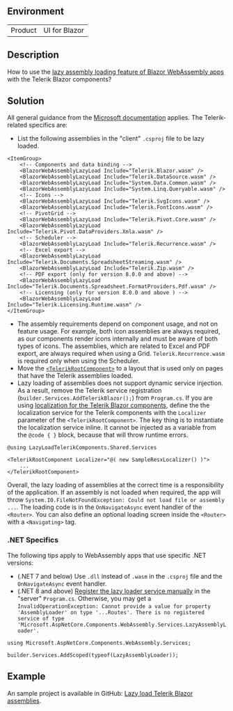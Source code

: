 
## Environment

<table>
<tbody>
<tr>
<td>Product</td>
<td>UI for Blazor</td>
</tr>
</tbody>
</table>

## Description

How to use the [lazy assembly loading feature of Blazor WebAssembly apps](https://learn.microsoft.com/en-us/aspnet/core/blazor/webassembly-lazy-load-assemblies) with the Telerik Blazor components?

## Solution

All general guidance from the [Microsoft documentation](https://learn.microsoft.com/en-us/aspnet/core/blazor/webassembly-lazy-load-assemblies) applies. The Telerik-related specifics are:

* List the following assemblies in the "client" `.csproj` file to be lazy loaded.

````XML.skip-repl
<ItemGroup>
    <!-- Components and data binding -->
    <BlazorWebAssemblyLazyLoad Include="Telerik.Blazor.wasm" />
    <BlazorWebAssemblyLazyLoad Include="Telerik.DataSource.wasm" />
    <BlazorWebAssemblyLazyLoad Include="System.Data.Common.wasm" />
    <BlazorWebAssemblyLazyLoad Include="System.Linq.Queryable.wasm" />
    <!-- Icons -->
    <BlazorWebAssemblyLazyLoad Include="Telerik.SvgIcons.wasm" />
    <BlazorWebAssemblyLazyLoad Include="Telerik.FontIcons.wasm" />
    <!-- PivotGrid -->
    <BlazorWebAssemblyLazyLoad Include="Telerik.Pivot.Core.wasm" />
    <BlazorWebAssemblyLazyLoad Include="Telerik.Pivot.DataProviders.Xmla.wasm" />
    <!-- Scheduler -->
    <BlazorWebAssemblyLazyLoad Include="Telerik.Recurrence.wasm" />
    <!-- Excel export -->
    <BlazorWebAssemblyLazyLoad Include="Telerik.Documents.SpreadsheetStreaming.wasm" />
    <BlazorWebAssemblyLazyLoad Include="Telerik.Zip.wasm" />
    <!-- PDF export (only for version 8.0.0 and above) -->
    <BlazorWebAssemblyLazyLoad Include="Telerik.Documents.Spreadsheet.FormatProviders.Pdf.wasm" />
    <!-- Licensing (only for version 8.0.0 and above ) -->
    <BlazorWebAssemblyLazyLoad Include="Telerik.Licensing.Runtime.wasm" />
</ItemGroup>
````

* The assembly requirements depend on component usage, and not on feature usage. For example, both icon assemblies are always required, as our components render icons internally and must be aware of both types of icons. The assemblies, which are related to Excel and PDF export, are always required when using a Grid. `Telerik.Recurrence.wasm` is required only when using the Scheduler.
* Move the [`<TelerikRootComponent>`](slug:rootcomponent-overview) to a layout that is used only on pages that have the Telerik assemblies loaded.
* Lazy loading of assemblies does not support dynamic service injection. As a result, remove the Telerik service registration (`builder.Services.AddTelerikBlazor();`) from `Program.cs`. If you are using [localization for the Telerik Blazor components](slug:globalization-localization), define the the localization service for the Telerik components with the `Localizer` parameter of the `<TelerikRootComponent>`. The key thing is to instantiate the localization service inline. It cannot be injected as a variable from the `@code { }` block, because that will throw runtime errors.
````RAZOR.skip-repl
@using LazyLoadTelerikComponents.Shared.Services

<TelerikRootComponent Localizer="@( new SampleResxLocalizer() )">
    ...
</TelerikRootComponent>
````

Overall, the lazy loading of assemblies at the correct time is a responsibility of the application. If an assembly is not loaded when required, the app will throw `System.IO.FileNotFoundException: Could not load file or assembly ...`. The loading code is in the `OnNavigateAsync` event handler of the `<Router>`. You can also define an optional loading screen inside the `<Router>` with a `<Navigating>` tag.

### .NET Specifics

The following tips apply to WebAssembly apps that use specific .NET versions:

* (.NET 7 and below) Use `.dll` instead of `.wasm` in the `.csproj` file and the `OnNavigateAsync` event handler.
* (.NET 8 and above) [Register the lazy loader service manually](https://github.com/dotnet/aspnetcore/issues/51966) in the "server" `Program.cs`. Otherwise, you may get a `InvalidOperationException: Cannot provide a value for property 'AssemblyLoader' on type '...Routes'. There is no registered service of type 'Microsoft.AspNetCore.Components.WebAssembly.Services.LazyAssemblyLoader'.`

````C#.skip-repl
using Microsoft.AspNetCore.Components.WebAssembly.Services;

builder.Services.AddScoped(typeof(LazyAssemblyLoader));
````

## Example

An sample project is available in GitHub: [Lazy load Telerik Blazor assemblies](https://github.com/telerik/blazor-ui/tree/master/common/lazy-load-assemblies-wasm).
